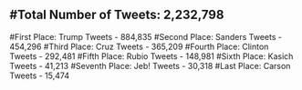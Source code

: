 #Total Number of Tweets: 2,232,798 
---
#First Place: Trump Tweets - 884,835
#Second Place: Sanders Tweets - 454,296
#Third Place: Cruz Tweets - 365,209
#Fourth Place: Clinton Tweets - 292,481
#Fifth Place: Rubio Tweets - 148,981
#Sixth Place: Kasich Tweets - 41,213
#Seventh Place: Jeb! Tweets - 30,318
#Last Place: Carson Tweets - 15,474
